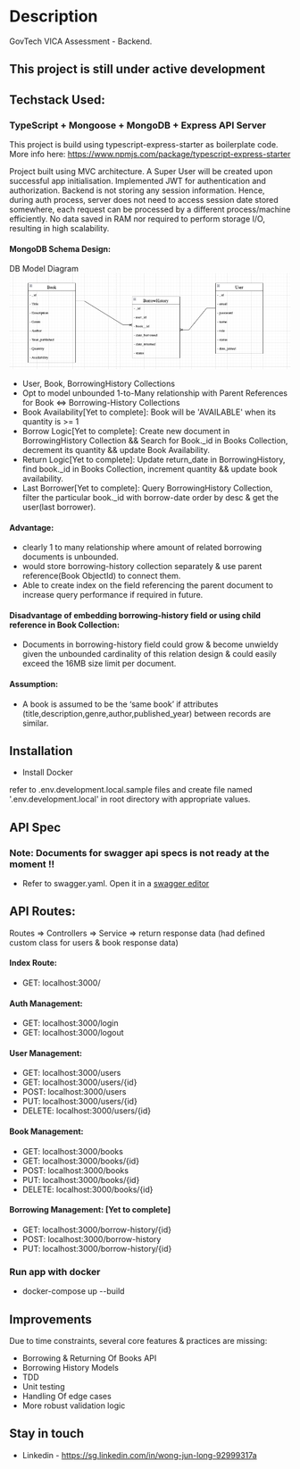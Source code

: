 # <b>Description</b> #

GovTech VICA Assessment - Backend.</br>
## This project is still under active development

## <b>Techstack Used:</b>

### TypeScript + Mongoose + MongoDB + Express API Server
This project is build using typescript-express-starter as boilerplate code. More info here: https://www.npmjs.com/package/typescript-express-starter

Project built using MVC architecture.
A Super User will be created upon successful app initialisation.
Implemented JWT for authentication and authorization.
Backend is not storing any session information. Hence, during auth process, server does not need to access session date stored somewhere, each request can be processed by a different process/machine efficiently. No data saved in RAM nor required to perform storage I/O, resulting in high scalability.

#### MongoDB Schema Design:
DB Model Diagram
   ![Schema diagram](https://github.com/JunLongWong/VICA-assessment-backend/blob/main/src/models/Mongo_Schema.png)

- User, Book, BorrowingHistory Collections
- Opt to model unbounded 1-to-Many relationship with Parent References for Book <=> Borrowing-History Collections
- Book Availability[Yet to complete]: Book will be 'AVAILABLE' when its quantity is >= 1 
- Borrow Logic[Yet to complete]: Create new document in BorrowingHistory Collection && Search for Book._id in Books Collection, decrement its quantity && update Book Availability.
- Return Logic[Yet to complete]: Update return_date in BorrowingHistory, find book._id in Books Collection, increment quantity && update book availability.
- Last Borrower[Yet to complete]: Query BorrowingHistory Collection,
filter the particular book._id with borrow-date order by desc & get the user(last borrower).

#### Advantage:
- clearly 1 to many relationship where amount of related borrowing documents is unbounded.
- would store borrowing-history collection separately & use parent reference(Book ObjectId) to connect them.
- Able to create index on the field referencing the parent document to increase query performance if required in future.

#### Disadvantage of embedding borrowing-history field or using child reference in Book Collection:
- Documents in borrowing-history field could grow & become unwieldy given the unbounded cardinality of this relation design & could easily exceed the 16MB size limit per document.

#### Assumption: 
-  A book is assumed to be the ‘same book’ if attributes (title,description,genre,author,published_year) between records are similar.
## <b>Installation</b>

- Install Docker

refer to .env.development.local.sample files and create file named '.env.development.local' in root directory with appropriate values.

## <b>API Spec</b>
### Note: Documents for swagger api specs is not ready at the moment !! 
- Refer to swagger.yaml. Open it in a [swagger editor](https://editor.swagger.io/)<br>
###

## API Routes:
Routes => Controllers => Service => return response data (had defined custom class for users & book response data)

#### Index Route: 
- GET: localhost:3000/

#### Auth Management:
- GET: localhost:3000/login
- GET: localhost:3000/logout

#### User Management:
- GET: localhost:3000/users
- GET: localhost:3000/users/{id}
- POST: localhost:3000/users 
- PUT: localhost:3000/users/{id}
- DELETE: localhost:3000/users/{id}

#### Book Management:
- GET: localhost:3000/books
- GET: localhost:3000/books/{id}
- POST: localhost:3000/books 
- PUT: localhost:3000/books/{id}
- DELETE: localhost:3000/books/{id}

#### Borrowing Management: [Yet to complete]
- GET: localhost:3000/borrow-history/{id}
- POST: localhost:3000/borrow-history 
- PUT: localhost:3000/borrow-history/{id}

### <b>Run app with docker</b>

- docker-compose up --build

## <b>Improvements</b>

Due to time constraints, several core features & practices are missing:
- Borrowing & Returning Of Books API
- Borrowing History Models
- TDD
- Unit testing
- Handling Of edge cases
- More robust validation logic

## <b>Stay in touch</b>

- Linkedin - https://sg.linkedin.com/in/wong-jun-long-92999317a

